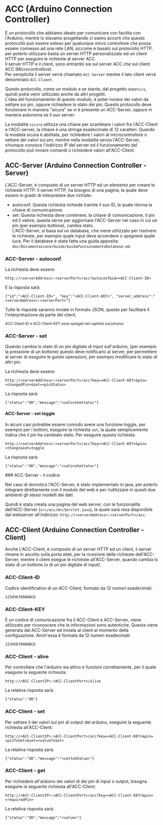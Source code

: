 # ACC (Arduino Connection Controller)

&Egrave; un protocollo che abbiamo ideato per comunicare con facilita con l'Arduino,
mentre lo stavamo progettando ci siamo accorti che questo protocollo pu&ograve; essere esteso per
qualunque micro controllore che possa essere connesso ad una rete LAN, siccome &egrave; basato sul
protocollo HTTP, per poterlo utilizzare basta un server HTTP personalizzato ed un client HTTP per
eseguire le richieste al server ACC.  
Il server HTTP e il client, sono entrambi sia sul server ACC che sul client ACC (Microcontrollore).  
Per semplicit&agrave; il server verr&agrave; chiamato `ACC-Server` mentre il lato client verr&agrave;
denominato `ACC-Client`.

Questo protocollo, come un modulo a se stante, dal progetto `domotics`, quindi potrà venir
utilizzato anche da altri progetti.  
L'idea del funzionamento di questo modulo, &egrave; poter inviare dei valori da settare sui pin,
oppure richiedere lo stato dei pin. Questo protocollo deve funzionare in maniera "sicura" se vi
&egrave; presente un ACC-Server, oppure in maniera autonoma se il suo server.

La modalit&agrave; `sicura` utilizza una chiave per scambiare i valori fra l'ACC-Client e
l'ACC-server, la chiave &egrave; una stringa esadecimale di 12 caratteri. Quando la modali&agrave;
sicura &egrave; abilitata, per richiedere i valori al microcontrollore o settare dei valori sui pin,
mentre nella modalit&agrave; senza l'ACC-Server, chiunque conosce l'indirizzo IP del server ed il
funzionamento del protocollo pu&ograve; inviare comandi o richiedere valori all'ACC-Client.

## ACC-Server (Arduino Connection Controller - Server)

L'ACC-Server, &egrave; composto di un server HTTP ed un elemento per creare le richieste HTTP. Il
server HTTP, ha bisogno di una pagina, la quale deve essere in grado di interpretare due richiste:
- autoconf: Questa richiesta richiede tramite il suo ID, la quale ritorna la chiave di comunicazione.
- set: Questa richiesta deve contenere, la chiave di comunicazione, il pin ed il valore, questa
serve per aggiornare l'ACC-Server nel caso in cui un pin (per esempio bottone), cambia stato.  
L'ACC-Server, si basa sul un database, che viene utilizzato per risolvere le richieste, per esempio
quale input deve accendere o spegnere quale luce. Per il database &egrave; stata fatta una guida
apposita: `doc/Documentazione/Guide/GuidaFunzionamentoDatabase.md`.

### ACC-Server - autoconf

La richiesta deve essere:

```
http://<serverAddress>:<serverPort>/acc?autoconf&id=<ACC-Client-ID>
```

E la risposta sar&agrave;

```
{"id":"<ACC-Client-ID>", "key":"<ACC-Client-KEY>", "server_address":"<serverAddress>:<serverPort>"}
```

Tutte le risposte saranno inviate in formato JSON, questo per facilitare il l'interpretazione da
parte del client.

<small>ACC-Client-ID e ACC-Client-KEY sono spiegati nel capitolo successivo</small>

### ACC-Server - set

Quando cambia lo stato di un pin digitale di input sull'arduino, (per esempio la pressione di un
bottone) questo deve notificarlo al server, per permettere al server di eseguire le guiste
operazioni, per esempio modificare lo stato di altri pin.

La richiesta deve essere:

```
http://<serverAddress>:<serverPort>/acc?key=<ACC-Client-KEY>&pin=<changedPin>&set=<pinStatus>
```

La risposta sar&agrave;:

```
{"status":"OK","message":"<valoreSettato>"}
```

#### ACC-Server - set toggle

In alcuni casi potrebbe essere comodo avere una funzione toggle, per esempio per i bottoni, eseguire
la richiesta `set`, la quale semplicemente indica che il pin ha cambiato stato. Per eseguire questa
richiesta:

```
http://<serverAddress>:<serverPort>/acc?key=<ACC-Client-KEY>&pin=<chang>&set=toggle
```

La risposta sar&agrave;:

```
{"status":"OK","message":"<valoreSettato>"}
```

### ACC-Server - il codice

Nel caso di domotics l'ACC-Server, &egrave; stato implementato in java, per poterlo integrare
direttamente con il modulo del web e per riutilizzare in questi due ambienti gli
stessi modelli dei dati.

Quindi &egrave; stata creata una pagina del web server, con le funzionalit&agrave; dell'ACC-Server
(`src/acc/AccServlet.java`), la quale sar&agrave; resa disponibile dal webserver all'indirizzo:
`http://<serverAddress>:<serverPort>/acc`.

## ACC-Client (Arduino Connection Controller - Client)

Anche L'ACC-Client, &egrave; composto di un server HTTP ed un client, il server rimane in ascolto
sulla porta `8080`, per la ricezione delle richieste dell'ACC-Server, mentre il client esegue le
richieste all'ACC-Server, quando cambia lo stato di un bottone (o di un pin digitale di input).

### ACC-Client-ID

Codice identificativo di un ACC-Client, formato da 12 numeri esadecimali:

```
1234567890ABCD
```

### ACC-Client-KEY

&Egrave; un codice di comunicazione fra il ACC-Client e ACC-Server, viene utilizzato per riconoscere
che le informazioni sono autentiche. Questa viene generata dal ACC-Server ed inviata al client al
momento della configuazione. Anch'essa è formata da 12 numeri esadecimali:

```
1234567890ABCD
```

### ACC-Client - alive

Per controllare che l'arduino sia attivo e funzioni correttamente, per il quale eseguire la seguente
richiesta:

```
http://<ACC-ClientIP>:<ACC-ClientPort>/alive
```

La relativa risposta sar&agrave;:

```
{"status":"OK"}
```

### ACC-Client - set

Per settare il dei valori sui pin di output del arduino, eseguire la seguente richiesta
all'ACC-Client:

```
http://<ACC-ClientIP>:<ACC-ClientPort>/acc?key=<ACC-Client-KEY>&pin=<pinToSet>&set=<valueToSet>
```

La relativa risposta sar&agrave;:

```
{"status":"OK","message":"<settedValue>"}
```

### ACC-Client - get

Per richiedere all'arduino dei valori di dei pin di input o output, bisogna eseguire la seguente
richiesta all'ACC-Client:

```
http://<ACC-ClientIP>:<ACC-ClientPort>/acc?key=<ACC-Client-KEY>&pin=<requiredPin>
```

La relativa risposta sar&agrave;:

```
{"status":"OK","message":"<value>"}
```
